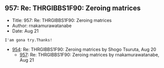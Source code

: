 ## 957: Re: THRGIBBS1F90: Zeroing matrices

- Title: 957: Re: THRGIBBS1F90: Zeroing matrices
- Author: rnakamurawatanabe
- Date: Aug 21

```
I'am gona try.Thanks!
```

- [954](0954.md): Re: THRGIBBS1F90: Zeroing matrices by Shogo Tsuruta, Aug 20
    - [957](0957.md): Re: THRGIBBS1F90: Zeroing matrices by rnakamurawatanabe, Aug 21
